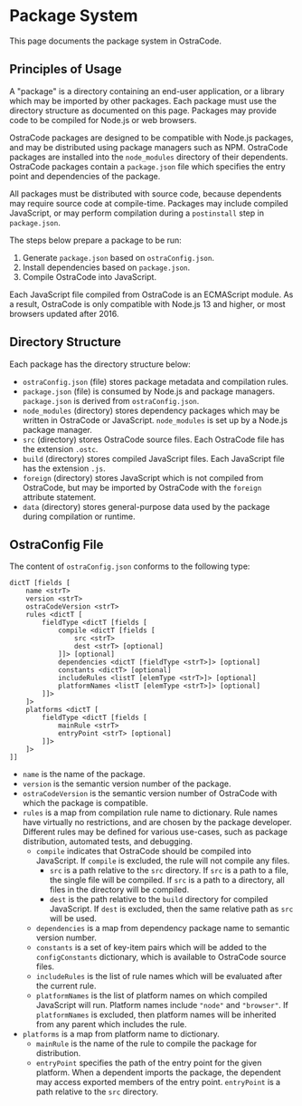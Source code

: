

# Package System

This page documents the package system in OstraCode.

## Principles of Usage

A "package" is a directory containing an end-user application, or a library which may be imported by other packages. Each package must use the directory structure as documented on this page. Packages may provide code to be compiled for Node.js or web browsers.

OstraCode packages are designed to be compatible with Node.js packages, and may be distributed using package managers such as NPM. OstraCode packages are installed into the `node_modules` directory of their dependents. OstraCode packages contain a `package.json` file which specifies the entry point and dependencies of the package.

All packages must be distributed with source code, because dependents may require source code at compile-time. Packages may include compiled JavaScript, or may perform compilation during a `postinstall` step in `package.json`.

The steps below prepare a package to be run:

1. Generate `package.json` based on `ostraConfig.json`.
1. Install dependencies based on `package.json`.
1. Compile OstraCode into JavaScript.

Each JavaScript file compiled from OstraCode is an ECMAScript module. As a result, OstraCode is only compatible with Node.js 13 and higher, or most browsers updated after 2016.

## Directory Structure

Each package has the directory structure below:

* `ostraConfig.json` (file) stores package metadata and compilation rules.
* `package.json` (file) is consumed by Node.js and package managers. `package.json` is derived from `ostraConfig.json`.
* `node_modules` (directory) stores dependency packages which may be written in OstraCode or JavaScript. `node_modules` is set up by a Node.js package manager.
* `src` (directory) stores OstraCode source files. Each OstraCode file has the extension `.ostc`.
* `build` (directory) stores compiled JavaScript files. Each JavaScript file has the extension `.js`.
* `foreign` (directory) stores JavaScript which is not compiled from OstraCode, but may be imported by OstraCode with the `foreign` attribute statement.
* `data` (directory) stores general-purpose data used by the package during compilation or runtime.

## OstraConfig File

The content of `ostraConfig.json` conforms to the following type:

```
dictT [fields [
    name <strT>
    version <strT>
    ostraCodeVersion <strT>
    rules <dictT [
        fieldType <dictT [fields [
            compile <dictT [fields [
                src <strT>
                dest <strT> [optional]
            ]]> [optional]
            dependencies <dictT [fieldType <strT>]> [optional]
            constants <dictT> [optional]
            includeRules <listT [elemType <strT>]> [optional]
            platformNames <listT [elemType <strT>]> [optional]
        ]]>
    ]>
    platforms <dictT [
        fieldType <dictT [fields [
            mainRule <strT>
            entryPoint <strT> [optional]
        ]]>
    ]>
]]
```

* `name` is the name of the package.
* `version` is the semantic version number of the package.
* `ostraCodeVersion` is the semantic version number of OstraCode with which the package is compatible.
* `rules` is a map from compilation rule name to dictionary. Rule names have virtually no restrictions, and are chosen by the package developer. Different rules may be defined for various use-cases, such as package distribution, automated tests, and debugging.
    * `compile` indicates that OstraCode should be compiled into JavaScript. If `compile` is excluded, the rule will not compile any files.
        * `src` is a path relative to the `src` directory. If `src` is a path to a file, the single file will be compiled. If `src` is a path to a directory, all files in the directory will be compiled.
        * `dest` is the path relative to the `build` directory for compiled JavaScript. If `dest` is excluded, then the same relative path as `src` will be used.
    * `dependencies` is a map from dependency package name to semantic version number.
    * `constants` is a set of key-item pairs which will be added to the `configConstants` dictionary, which is available to OstraCode source files.
    * `includeRules` is the list of rule names which will be evaluated after the current rule.
    * `platformNames` is the list of platform names on which compiled JavaScript will run. Platform names include `"node"` and `"browser"`. If `platformNames` is excluded, then platform names will be inherited from any parent which includes the rule.
* `platforms` is a map from platform name to dictionary.
    * `mainRule` is the name of the rule to compile the package for distribution.
    * `entryPoint` specifies the path of the entry point for the given platform. When a dependent imports the package, the dependent may access exported members of the entry point. `entryPoint` is a path relative to the `src` directory.


